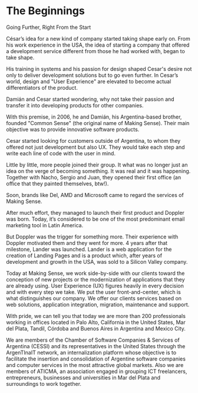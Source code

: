 # The Beginnings

Going Further, Right From the Start

César’s idea for a new kind of company started taking shape early on. From his work experience in the USA, the idea of starting a company that offered a development service different from those he had worked with, began to take shape.

His training in systems and his passion for design shaped Cesar's desire not only to deliver development solutions but to go even further. In Cesar’s world, design and "User Experience" are elevated to become actual differentiators of the product.

Damián and Cesar started wondering, why not take their passion and transfer it into developing products for other companies.

With this premise, in 2006, he and Damián, his Argentina-based brother, founded "Common Sense" \(the original name of Making Sense\). Their main objective was to provide innovative software products.

Cesar started looking for customers outside of Argentina, to whom they offered not just development but also UX. They would take each step and write each line of code with the user in mind.

Little by little, more people joined their group. It what was no longer just an idea on the verge of becoming something. It was real and it was happening. Together with Nacho, Sergio and Juan, they opened their first office \(an office that they painted themselves, btw!\).

Soon, brands like Del, AMD and Microsoft came to regard the services of Making Sense.

 After much effort, they managed to launch their first product and Doppler was born. Today, it’s considered to be one of the most predominant email marketing tool in Latin America.

But Doppler was the trigger for something more. Their experience with Doppler motivated them and they went for more. 4 years after that milestone, Lander was launched. Lander is a web application for the creation of Landing Pages and is a product which, after years of development and growth in the USA, was sold to a Silicon Valley company.

Today at Making Sense, we work side-by-side with our clients toward the conception of new projects or the modernization of applications that they are already using. User Experience \(UX\) figures heavily in every decision and with every step we take. We put the user front-and-center, which is what distinguishes our company. We offer our clients services based on web solutions, application integration, migration, maintenance and support.

With pride, we can tell you that today we are more than 200 professionals working in offices located in Palo Alto, California in the United States, Mar del Plata, Tandil, Córdoba and Buenos Aires in Argentina and Mexico City.

We are members of the Chamber of Software Companies & Services of Argentina \(CESSI\) and its representatives in the United States through the ArgenTInaIT network, an internalization platform whose objective is to facilitate the insertion and consolidation of Argentine software companies and computer services in the most attractive global markets. Also we are members of ATICMA, an association engaged in grouping ICT freelancers, entrepreneurs, businesses and universities in Mar del Plata and surroundings to work together.  


